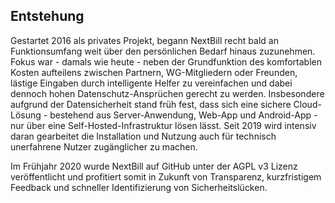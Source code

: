 ## Entstehung

Gestartet 2016 als privates Projekt, begann NextBill recht bald an Funktionsumfang weit über den persönlichen Bedarf hinaus zuzunehmen. Fokus war - damals wie heute - neben der Grundfunktion des komfortablen Kosten aufteilens zwischen Partnern, WG-Mitgliedern oder Freunden, lästige Eingaben durch intelligente Helfer zu vereinfachen und dabei dennoch hohen Datenschutz-Ansprüchen gerecht zu werden. Insbesondere aufgrund der Datensicherheit stand früh fest, dass sich eine sichere Cloud-Lösung - bestehend aus Server-Anwendung, Web-App und Android-App - nur über eine Self-Hosted-Infrastruktur lösen lässt. Seit 2019 wird intensiv daran gearbeitet die Installation und Nutzung auch für technisch unerfahrene Nutzer zugänglicher zu machen. 

Im Frühjahr 2020 wurde NextBill auf GitHub unter der AGPL v3 Lizenz veröffentlicht und profitiert somit in Zukunft von Transparenz, kurzfristigem Feedback und schneller Identifizierung von Sicherheitslücken.
